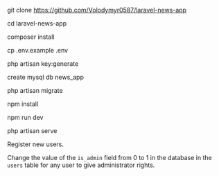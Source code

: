 git clone https://github.com/Volodymyr0587/laravel-news-app

cd laravel-news-app

composer install

cp .env.example .env

php artisan key:generate

create mysql db news_app

php artisan migrate

npm install

npm run dev

php artisan serve

Register new users.

Change the value of the `is_admin` field from 0 to 1 in the database in the `users` table for any user to give administrator rights.
